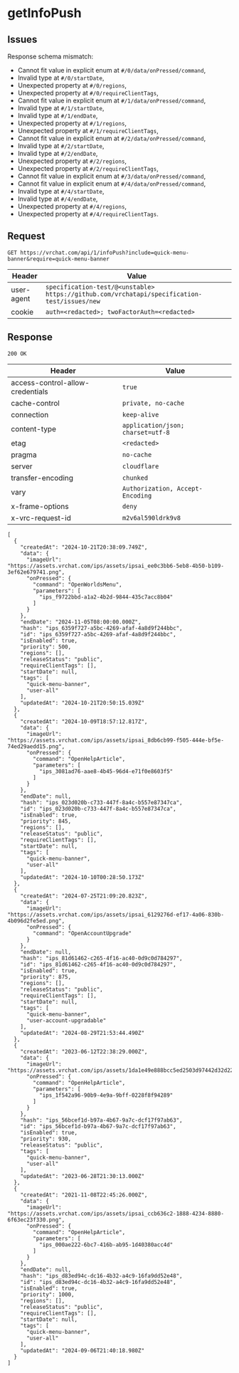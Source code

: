 # getInfoPush

## Issues
Response schema mismatch:
* Cannot fit value in explicit enum at ``#/0/data/onPressed/command``,
* Invalid type at ``#/0/startDate``,
* Unexpected property at ``#/0/regions``,
* Unexpected property at ``#/0/requireClientTags``,
* Cannot fit value in explicit enum at ``#/1/data/onPressed/command``,
* Invalid type at ``#/1/startDate``,
* Invalid type at ``#/1/endDate``,
* Unexpected property at ``#/1/regions``,
* Unexpected property at ``#/1/requireClientTags``,
* Cannot fit value in explicit enum at ``#/2/data/onPressed/command``,
* Invalid type at ``#/2/startDate``,
* Invalid type at ``#/2/endDate``,
* Unexpected property at ``#/2/regions``,
* Unexpected property at ``#/2/requireClientTags``,
* Cannot fit value in explicit enum at ``#/3/data/onPressed/command``,
* Cannot fit value in explicit enum at ``#/4/data/onPressed/command``,
* Invalid type at ``#/4/startDate``,
* Invalid type at ``#/4/endDate``,
* Unexpected property at ``#/4/regions``,
* Unexpected property at ``#/4/requireClientTags``.
## Request
`GET https://vrchat.com/api/1/infoPush?include=quick-menu-banner&require=quick-menu-banner`

| Header | Value |
| ------ | ----- |
| user-agent | `specification-test/@<unstable> https://github.com/vrchatapi/specification-test/issues/new` |
| cookie | `auth=<redacted>; twoFactorAuth=<redacted>` |


## Response
`200 OK`

| Header | Value |
| ------ | ----- |
| access-control-allow-credentials | `true` |
| cache-control | `private, no-cache` |
| connection | `keep-alive` |
| content-type | `application/json; charset=utf-8` |
| etag | `<redacted>` |
| pragma | `no-cache` |
| server | `cloudflare` |
| transfer-encoding | `chunked` |
| vary | `Authorization, Accept-Encoding` |
| x-frame-options | `deny` |
| x-vrc-request-id | `m2v6al590ldrk9v8` |

```jsonc
[
  {
    "createdAt": "2024-10-21T20:38:09.749Z",
    "data": {
      "imageUrl": "https://assets.vrchat.com/ips/assets/ipsai_ee0c3bb6-5eb8-4b50-b109-3ef62e679741.png",
      "onPressed": {
        "command": "OpenWorldsMenu",
        "parameters": [
          "ips_f9722bbd-a1a2-4b2d-9844-435c7acc8b04"
        ]
      }
    },
    "endDate": "2024-11-05T08:00:00.000Z",
    "hash": "ips_6359f727-a5bc-4269-afaf-4a8d9f244bbc",
    "id": "ips_6359f727-a5bc-4269-afaf-4a8d9f244bbc",
    "isEnabled": true,
    "priority": 500,
    "regions": [],
    "releaseStatus": "public",
    "requireClientTags": [],
    "startDate": null,
    "tags": [
      "quick-menu-banner",
      "user-all"
    ],
    "updatedAt": "2024-10-21T20:50:15.039Z"
  },
  {
    "createdAt": "2024-10-09T18:57:12.817Z",
    "data": {
      "imageUrl": "https://assets.vrchat.com/ips/assets/ipsai_8db6cb99-f505-444e-bf5e-74ed29aedd15.png",
      "onPressed": {
        "command": "OpenHelpArticle",
        "parameters": [
          "ips_3081ad76-aae8-4b45-96d4-e71f0e8603f5"
        ]
      }
    },
    "endDate": null,
    "hash": "ips_023d020b-c733-447f-8a4c-b557e87347ca",
    "id": "ips_023d020b-c733-447f-8a4c-b557e87347ca",
    "isEnabled": true,
    "priority": 845,
    "regions": [],
    "releaseStatus": "public",
    "requireClientTags": [],
    "startDate": null,
    "tags": [
      "quick-menu-banner",
      "user-all"
    ],
    "updatedAt": "2024-10-10T00:28:50.173Z"
  },
  {
    "createdAt": "2024-07-25T21:09:20.823Z",
    "data": {
      "imageUrl": "https://assets.vrchat.com/ips/assets/ipsai_6129276d-ef17-4a06-830b-4b096d2fe5ed.png",
      "onPressed": {
        "command": "OpenAccountUpgrade"
      }
    },
    "endDate": null,
    "hash": "ips_81d61462-c265-4f16-ac40-0d9c0d784297",
    "id": "ips_81d61462-c265-4f16-ac40-0d9c0d784297",
    "isEnabled": true,
    "priority": 875,
    "regions": [],
    "releaseStatus": "public",
    "requireClientTags": [],
    "startDate": null,
    "tags": [
      "quick-menu-banner",
      "user-account-upgradable"
    ],
    "updatedAt": "2024-08-29T21:53:44.490Z"
  },
  {
    "createdAt": "2023-06-12T22:38:29.000Z",
    "data": {
      "imageUrl": "https://assets.vrchat.com/ips/assets/1da1e49e888bcc5ed2503d97442d32d2208aaf5802df08f0e71c664c8ebbbfad.png",
      "onPressed": {
        "command": "OpenHelpArticle",
        "parameters": [
          "ips_1f542a96-90b9-4e9a-9bff-0228f8f94289"
        ]
      }
    },
    "hash": "ips_56bcef1d-b97a-4b67-9a7c-dcf17f97ab63",
    "id": "ips_56bcef1d-b97a-4b67-9a7c-dcf17f97ab63",
    "isEnabled": true,
    "priority": 930,
    "releaseStatus": "public",
    "tags": [
      "quick-menu-banner",
      "user-all"
    ],
    "updatedAt": "2023-06-28T21:30:13.000Z"
  },
  {
    "createdAt": "2021-11-08T22:45:26.000Z",
    "data": {
      "imageUrl": "https://assets.vrchat.com/ips/assets/ipsai_ccb636c2-1888-4234-8880-6f63ec23f330.png",
      "onPressed": {
        "command": "OpenHelpArticle",
        "parameters": [
          "ips_000ae222-6bc7-416b-ab95-1d40380acc4d"
        ]
      }
    },
    "endDate": null,
    "hash": "ips_d83ed94c-dc16-4b32-a4c9-16fa9dd52e48",
    "id": "ips_d83ed94c-dc16-4b32-a4c9-16fa9dd52e48",
    "isEnabled": true,
    "priority": 1000,
    "regions": [],
    "releaseStatus": "public",
    "requireClientTags": [],
    "startDate": null,
    "tags": [
      "quick-menu-banner",
      "user-all"
    ],
    "updatedAt": "2024-09-06T21:40:18.980Z"
  }
]
```
